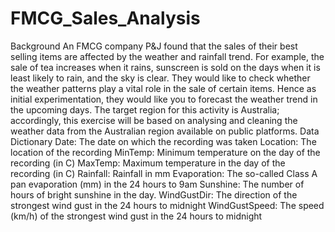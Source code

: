 # FMCG_Sales_Analysis
Background
An FMCG company P&J found that the sales of their best selling items are affected by the weather and rainfall trend. For example, the sale of tea increases when it rains, sunscreen is sold on the days when it is least likely to rain, and the sky is clear. They would like to check whether the weather patterns play a vital role in the sale of certain items. Hence as initial experimentation, they would like you to forecast the weather trend in the upcoming days. The target region for this activity is Australia; accordingly, this exercise will be based on analysing and cleaning the weather data from the Australian region available on public platforms.
Data Dictionary
Date: The date on which the recording was taken
Location: The location of the recording
MinTemp: Minimum temperature on the day of the recording (in C)
MaxTemp: Maximum temperature in the day of the recording (in C)
Rainfall: Rainfall in mm
Evaporation: The so-called Class A pan evaporation (mm) in the 24 hours to 9am
Sunshine: The number of hours of bright sunshine in the day.
WindGustDir: The direction of the strongest wind gust in the 24 hours to midnight
WindGustSpeed: The speed (km/h) of the strongest wind gust in the 24 hours to midnight
